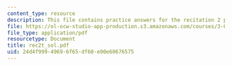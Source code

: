 ```yaml
---
content_type: resource
description: This file contains practice answers for the recitation 2 problems.
file: https://ol-ocw-studio-app-production.s3.amazonaws.com/courses/3-012-fundamentals-of-materials-science-fall-2005/24d4f99949696f65df60e90e60676575_rec2t_sol.pdf
file_type: application/pdf
resourcetype: Document
title: rec2t_sol.pdf
uid: 24d4f999-4969-6f65-df60-e90e60676575
---
```

